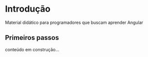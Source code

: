 # Introdução

Material didático para programadores que buscam aprender Angular

## Primeiros passos

conteúdo em construção...
